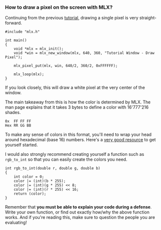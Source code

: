 ### How to draw a pixel on the screen with MLX?
Continuing from the previous [tutorial](mlx-tutorial-create-window.md), drawing a single pixel is very straight-forward.
```
#include "mlx.h"

int main()
{
    void *mlx = mlx_init();
    void *win = mlx_new_window(mlx, 640, 360, "Tutorial Window - Draw Pixel");

    mlx_pixel_put(mlx, win, 640/2, 360/2, 0xFFFFFF);

    mlx_loop(mlx);
}
```

If you look closely, this will draw a white pixel at the very center of the window.

The main takeaway from this is how the color is determined by MLX. The man page explains that it takes 3 bytes to define a color with 16'777'216 shades.
```
0x  FF FF FF
Hex RR GG BB
```

To make any sense of colors in this format, you'll need to wrap your head around hexadecimal (base 16) numbers. Here's a [very good resource](https://www.mathsisfun.com/hexadecimal-decimal-colors.html) to get yourself started.

I would also strongly recommend creating yourself a function such as `rgb_to_int` so that you can easily create the colors you need.
```
int rgb_to_int(double r, double g, double b)
{
    int color = 0;
    color |= (int)(b * 255);
    color |= (int)(g * 255) << 8;
    color |= (int)(r * 255) << 16;
    return (color);
}
```
Remember that **you must be able to explain your code during a defense**. Write your own function, or find out exactly how/why the above function works. And if you're reading this, make sure to question the people you are evaluating!
